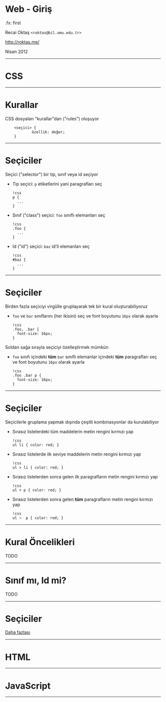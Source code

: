 #   Web - Giriş

.fx: first

Recai Oktaş `<roktas@bil.omu.edu.tr>`

http://roktas.me/

Nisan 2012

---

#   CSS

---

#   Kurallar

CSS dosyaları "kurallar"dan ("rules") oluşuyor

        <seçici> {
                özellik: değer;
        }

---

#   Seçiciler

Seçici ("selector") bir tip, sınıf veya id seçiyor

-   Tip seçici: `p` etiketlerini yani paragrafları seç

        !css
        p {
          ...
        }

-   Sınıf ("class") seçici: `foo` sınıflı elemanları seç

        !css
        .foo {
          ...
        }

-   Id ("id") seçici: `baz` id'li elemanları seç

        !css
        #baz {
          ...
        }

---

#   Seçiciler

Birden fazla seçiciyi virgülle gruplayarak tek bir kural oluşturabiliyoruz

-   `foo` ve `bar` sınıflarını (her ikisini) seç ve font boyutunu `16px` olarak
    ayarla

        !css
        .foo, .bar {
          font-size: 16px;
        }

Soldan sağa sırayla seçiciyi özelleştirmek mümkün

-   `foo` sınıfı içindeki **tüm** `bar` sınıflı elemanlar içindeki **tüm**
    paragrafları seç ve font boyutunu `16px` olarak ayarla

        !css
        .foo .bar p {
          font-size: 16px;
        }

---

#   Seçiciler

Seçicilerle gruplama yapmak dışında çeşitli kombinasyonlar da kurulabiliyor

-   Sırasız listelerdeki tüm maddelerin metin rengini kırmızı yap

        !css
        ul li { color: red; }

-   Sırasız listelerde ilk seviye maddelerin metin rengini kırmızı yap

        !css
        ul > li { color: red; }

-   Sırasız listelerden sonra gelen ilk paragrafların metin rengini kırmızı yap

        !css
        ul + p { color: red; }

-   Sırasız listelerden sonra gelen **tüm** paragrafların metin rengini kırmızı
    yap

        !css
        ul ~  p { color: red; }

---

#   Kural Öncelikleri

TODO

---

#   Sınıf mı, Id mi?

TODO

---

#   Seçiciler

[Daha fazlası](http://net.tutsplus.com/tutorials/html-css-techniques/the-30-css-selectors-you-must-memorize/)

---

#   HTML

---

#   JavaScript

---
